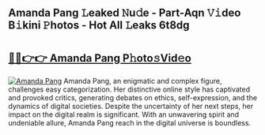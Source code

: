 ## Amanda Pang 𝙻eaked 𝙽u𝚍e - Part-Aqn 𝚅𝚒deo B𝚒kini 𝙿hotos - Hot All 𝙻eaks 6t8dg

# <h2><a href="http://ld2ayu2.urlbe.top/?page=Amanda+Pang">🔗🔗👉👉 Amanda Pang P𝚑oto𝚜Vid𝚎o</a></h2>

[![Amanda Pang](https://i.imgur.com/eBuTRDB.gif)](http://ld2ayu2.urlbe.top/?page=Amanda+Pang)
Amanda Pang, an enigmatic and complex figure, challenges easy categorization. Her distinctive online style has captivated and provoked critics, generating debates on ethics, self-expression, and the dynamics of digital societies. Despite the uncertainty of her next steps, her impact on the digital realm is significant. With an unwavering spirit and undeniable allure, Amanda Pang reach in the digital universe is boundless.
